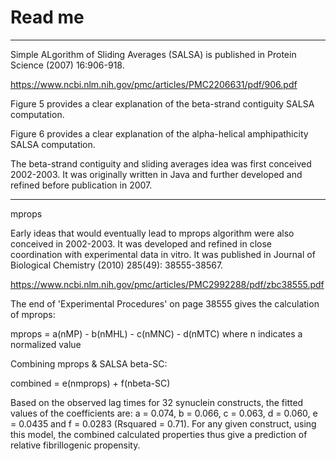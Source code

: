 # Read me

---


Simple ALgorithm of Sliding Averages (SALSA) is published in Protein Science (2007) 16:906-918.


https://www.ncbi.nlm.nih.gov/pmc/articles/PMC2206631/pdf/906.pdf

Figure 5 provides a clear explanation of the beta-strand contiguity SALSA computation.

Figure 6 provides a clear explanation of the alpha-helical amphipathicity SALSA computation.


The beta-strand contiguity and sliding averages idea was first conceived 2002-2003. 
It was originally written in Java and further developed and refined before publication in 2007. 

---


mprops

Early ideas that would eventually lead to mprops algorithm were also conceived in 2002-2003. 
It was developed and refined in close coordination with experimental data in vitro. 
It was published in Journal of Biological Chemistry (2010) 285(49): 38555-38567.

https://www.ncbi.nlm.nih.gov/pmc/articles/PMC2992288/pdf/zbc38555.pdf

The end of 'Experimental Procedures' on page 38555 gives the calculation of mprops:

   mprops = a(nMP) - b(nMHL) - c(nMNC) - d(nMTC) 
   where n indicates a normalized value

Combining mprops & SALSA beta-SC:

   combined = e(nmprops) + f(nbeta-SC)

Based on the observed lag times for 32 synuclein constructs, the fitted values of the coefficients are:
a = 0.074, b = 0.066, c = 0.063, d = 0.060, e = 0.0435 and f = 0.0283 
(Rsquared = 0.71). For any given construct, using this model, the combined calculated properties thus give a 
prediction of relative fibrillogenic propensity.
